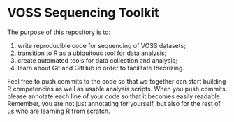 # VOSS Sequencing Toolkit #

The purpose of this repository is to:

1. write reproducible code for sequencing of VOSS datasets;
2. transition to R as a ubiquitous tool for data analysis;
3. create automated tools for data collection and analysis;
4. learn about Git and GitHub in order to facilitate theorizing.

Feel free to push commits to the code so that we together can start building R competencies as well as usable analysis scripts. When you push commits, please annotate each line of your code so that it becomes easily readable. Remember, you are not just annotating for yourself, but also for the rest of us who are learning R from scratch.


